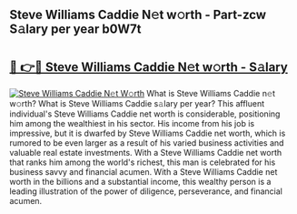## Steve Williams Caddie N𝚎t w𝚘rth - Part-zcw S𝚊lary per year b0W7t

# <h2><a href="http://gc459y.nevu.top/?p=Steve+Williams+Caddie">🔗 👉🔴 Steve Williams Caddie N𝚎t w𝚘rth - S𝚊lary</a></h2>

[![Steve Williams Caddie N𝚎t W𝚘rth](https://i.imgur.com/Oavwk0R.jpeg)](http://gc459y.nevu.top/?p=Steve+Williams+Caddie)
What is Steve Williams Caddie n𝚎t w𝚘rth? What is Steve Williams Caddie s𝚊lary per year?
This affluent individual's Steve Williams Caddie net worth is considerable, positioning him among the wealthiest in his sector. His income from his job is impressive, but it is dwarfed by Steve Williams Caddie net worth, which is rumored to be even larger as a result of his varied business activities and valuable real estate investments. With a Steve Williams Caddie net worth that ranks him among the world's richest, this man is celebrated for his business savvy and financial acumen. With a Steve Williams Caddie net worth in the billions and a substantial income, this wealthy person is a leading illustration of the power of diligence, perseverance, and financial acumen.
